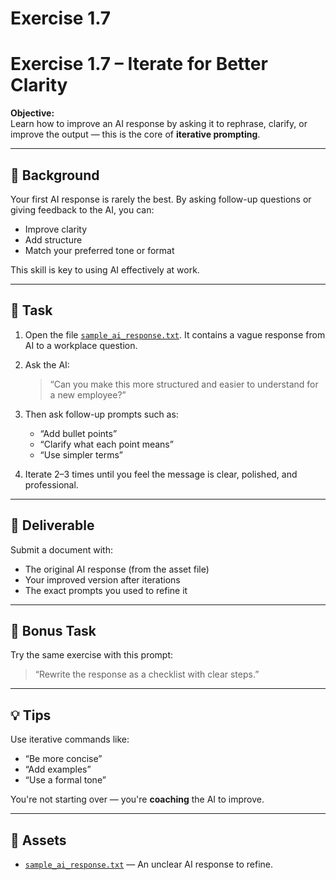 # Exercise 1.7

# Exercise 1.7 – Iterate for Better Clarity

**Objective:**  
Learn how to improve an AI response by asking it to rephrase, clarify, or improve the output — this is the core of **iterative prompting**.

---

## 🧠 Background

Your first AI response is rarely the best. By asking follow-up questions or giving feedback to the AI, you can:
- Improve clarity
- Add structure
- Match your preferred tone or format

This skill is key to using AI effectively at work.

---

## 📝 Task

1. Open the file [`sample_ai_response.txt`](assets/sample_ai_response.txt). It contains a vague response from AI to a workplace question.

2. Ask the AI:

   > “Can you make this more structured and easier to understand for a new employee?”

3. Then ask follow-up prompts such as:
   - “Add bullet points”
   - “Clarify what each point means”
   - “Use simpler terms”

4. Iterate 2–3 times until you feel the message is clear, polished, and professional.

---

## 🎯 Deliverable

Submit a document with:
- The original AI response (from the asset file)
- Your improved version after iterations
- The exact prompts you used to refine it

---

## 🔁 Bonus Task

Try the same exercise with this prompt:
> “Rewrite the response as a checklist with clear steps.”

---

## 💡 Tips

Use iterative commands like:
- “Be more concise”
- “Add examples”
- “Use a formal tone”

You're not starting over — you're **coaching** the AI to improve.

---

## 📁 Assets

- [`sample_ai_response.txt`](assets/sample_ai_response.txt) — An unclear AI response to refine.
